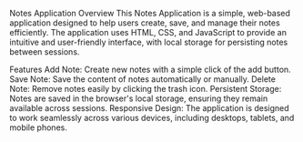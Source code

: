 Notes Application
Overview
This Notes Application is a simple, web-based application designed to help users create, save, and manage their notes efficiently. The application uses HTML, CSS, and JavaScript to provide an intuitive and user-friendly interface, with local storage for persisting notes between sessions.

Features
Add Note: Create new notes with a simple click of the add button.
Save Note: Save the content of notes automatically or manually.
Delete Note: Remove notes easily by clicking the trash icon.
Persistent Storage: Notes are saved in the browser's local storage, ensuring they remain available across sessions.
Responsive Design: The application is designed to work seamlessly across various devices, including desktops, tablets, and mobile phones.
